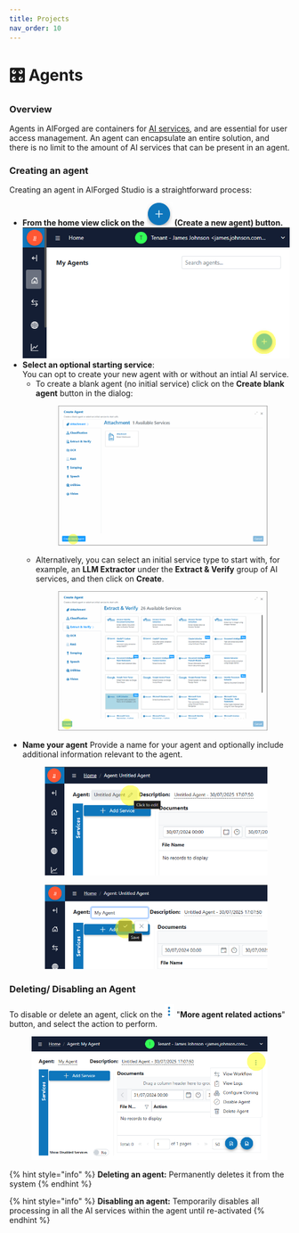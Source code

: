 ```yaml
---
title: Projects
nav_order: 10
---
```


# 🎛️ Agents

### Overview

Agents in AIForged are containers for [AI services](../services/), and are essential for user access management. An agent can encapsulate an entire solution, and there is no limit to the amount of AI services that can be present in an agent.

### Creating an agent

Creating an agent in AIForged Studio is a straightforward process:

-  **From the home view click on the** <img src="../.gitbook/assets/image (45).png"> **(Create a new agent) button.**
   <img src="../.gitbook/assets/image (48).png">
- **Select an optional starting service**:\
   You can opt to create your new agent with or without an intial AI service.
   -  To create a blank agent (no initial service) click on the **Create blank agent** button in the dialog:
       <figure><img src="../.gitbook/assets/image (46).png" alt=""><figcaption></figcaption></figure>
   -  Alternatively, you can select an initial service type to start with, for example, an **LLM Extractor** under the **Extract & Verify** group of AI services, and then click on **Create**.
       <figure><img src="../.gitbook/assets/image (47).png" alt=""><figcaption></figcaption></figure>
-  **Name your agent**
    Provide a name for your agent and optionally include additional information relevant to the agent.
    <div align="left"><figure><img src="../.gitbook/assets/image (49).png" alt=""><figcaption></figcaption></figure></div>
    <div align="left"><figure><img src="../.gitbook/assets/image (50).png" alt=""><figcaption></figcaption></figure></div>

### Deleting/ Disabling an Agent

To disable or delete an agent, click on the ![](<../.gitbook/assets/image (52).png>) "**More agent related actions**" button, and select the action to perform.

<div align="left"><figure><img src="../.gitbook/assets/image (51).png" alt=""><figcaption></figcaption></figure></div>

{% hint style="info" %}
**Deleting an agent:** Permanently deletes it from the system
{% endhint %}

{% hint style="info" %}
**Disabling an agent:** Temporarily disables all processing in all the AI services within the agent until re-activated
{% endhint %}
